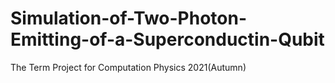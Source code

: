 # Simulation-of-Two-Photon-Emitting-of-a-Superconductin-Qubit
The Term Project for Computation Physics 2021(Autumn)
